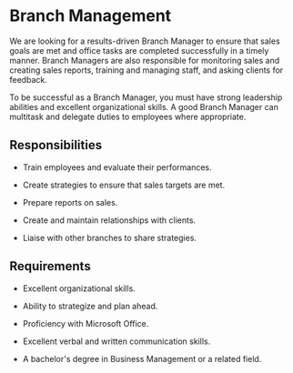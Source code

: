 # Branch Management

We are looking for a results-driven Branch Manager to ensure that sales goals are met and office tasks are completed successfully in a timely manner. Branch Managers are also responsible for monitoring sales and creating sales reports, training and managing staff, and asking clients for feedback.

To be successful as a Branch Manager, you must have strong leadership abilities and excellent organizational skills. A good Branch Manager can multitask and delegate duties to employees where appropriate.

## Responsibilities

* Train employees and evaluate their performances.

* Create strategies to ensure that sales targets are met.

* Prepare reports on sales.

* Create and maintain relationships with clients.

* Liaise with other branches to share strategies.

## Requirements

* Excellent organizational skills.

* Ability to strategize and plan ahead.

* Proficiency with Microsoft Office.

* Excellent verbal and written communication skills.

* A bachelor's degree in Business Management or a related field.

